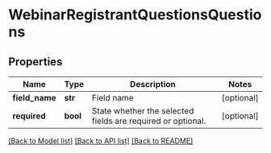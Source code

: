 # WebinarRegistrantQuestionsQuestions

## Properties
Name | Type | Description | Notes
------------ | ------------- | ------------- | -------------
**field_name** | **str** | Field name | [optional] 
**required** | **bool** | State whether the selected fields are required or optional. | [optional] 

[[Back to Model list]](../README.md#documentation-for-models) [[Back to API list]](../README.md#documentation-for-api-endpoints) [[Back to README]](../README.md)

